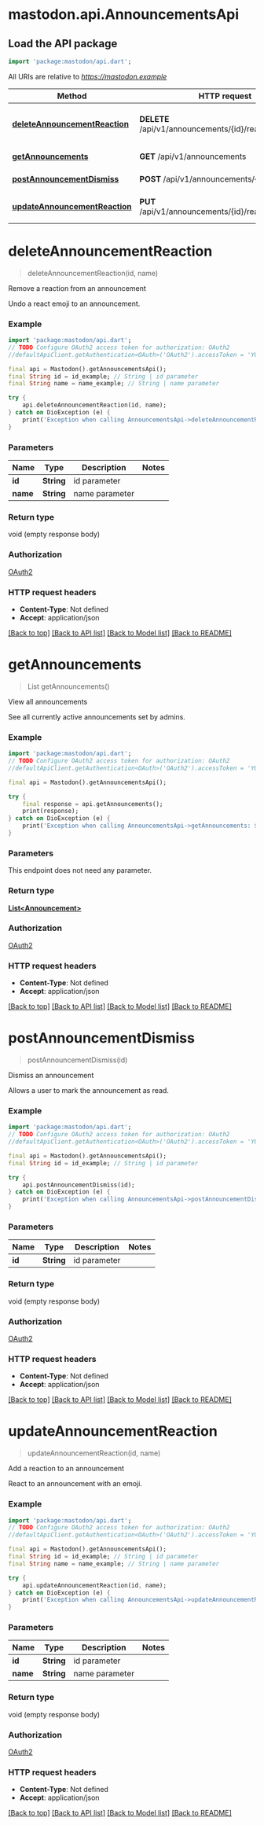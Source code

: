 # mastodon.api.AnnouncementsApi

## Load the API package
```dart
import 'package:mastodon/api.dart';
```

All URIs are relative to *https://mastodon.example*

Method | HTTP request | Description
------------- | ------------- | -------------
[**deleteAnnouncementReaction**](AnnouncementsApi.md#deleteannouncementreaction) | **DELETE** /api/v1/announcements/{id}/reactions/{name} | Remove a reaction from an announcement
[**getAnnouncements**](AnnouncementsApi.md#getannouncements) | **GET** /api/v1/announcements | View all announcements
[**postAnnouncementDismiss**](AnnouncementsApi.md#postannouncementdismiss) | **POST** /api/v1/announcements/{id}/dismiss | Dismiss an announcement
[**updateAnnouncementReaction**](AnnouncementsApi.md#updateannouncementreaction) | **PUT** /api/v1/announcements/{id}/reactions/{name} | Add a reaction to an announcement


# **deleteAnnouncementReaction**
> deleteAnnouncementReaction(id, name)

Remove a reaction from an announcement

Undo a react emoji to an announcement.

### Example
```dart
import 'package:mastodon/api.dart';
// TODO Configure OAuth2 access token for authorization: OAuth2
//defaultApiClient.getAuthentication<OAuth>('OAuth2').accessToken = 'YOUR_ACCESS_TOKEN';

final api = Mastodon().getAnnouncementsApi();
final String id = id_example; // String | id parameter
final String name = name_example; // String | name parameter

try {
    api.deleteAnnouncementReaction(id, name);
} catch on DioException (e) {
    print('Exception when calling AnnouncementsApi->deleteAnnouncementReaction: $e\n');
}
```

### Parameters

Name | Type | Description  | Notes
------------- | ------------- | ------------- | -------------
 **id** | **String**| id parameter | 
 **name** | **String**| name parameter | 

### Return type

void (empty response body)

### Authorization

[OAuth2](../README.md#OAuth2)

### HTTP request headers

 - **Content-Type**: Not defined
 - **Accept**: application/json

[[Back to top]](#) [[Back to API list]](../README.md#documentation-for-api-endpoints) [[Back to Model list]](../README.md#documentation-for-models) [[Back to README]](../README.md)

# **getAnnouncements**
> List<Announcement> getAnnouncements()

View all announcements

See all currently active announcements set by admins.

### Example
```dart
import 'package:mastodon/api.dart';
// TODO Configure OAuth2 access token for authorization: OAuth2
//defaultApiClient.getAuthentication<OAuth>('OAuth2').accessToken = 'YOUR_ACCESS_TOKEN';

final api = Mastodon().getAnnouncementsApi();

try {
    final response = api.getAnnouncements();
    print(response);
} catch on DioException (e) {
    print('Exception when calling AnnouncementsApi->getAnnouncements: $e\n');
}
```

### Parameters
This endpoint does not need any parameter.

### Return type

[**List&lt;Announcement&gt;**](Announcement.md)

### Authorization

[OAuth2](../README.md#OAuth2)

### HTTP request headers

 - **Content-Type**: Not defined
 - **Accept**: application/json

[[Back to top]](#) [[Back to API list]](../README.md#documentation-for-api-endpoints) [[Back to Model list]](../README.md#documentation-for-models) [[Back to README]](../README.md)

# **postAnnouncementDismiss**
> postAnnouncementDismiss(id)

Dismiss an announcement

Allows a user to mark the announcement as read.

### Example
```dart
import 'package:mastodon/api.dart';
// TODO Configure OAuth2 access token for authorization: OAuth2
//defaultApiClient.getAuthentication<OAuth>('OAuth2').accessToken = 'YOUR_ACCESS_TOKEN';

final api = Mastodon().getAnnouncementsApi();
final String id = id_example; // String | id parameter

try {
    api.postAnnouncementDismiss(id);
} catch on DioException (e) {
    print('Exception when calling AnnouncementsApi->postAnnouncementDismiss: $e\n');
}
```

### Parameters

Name | Type | Description  | Notes
------------- | ------------- | ------------- | -------------
 **id** | **String**| id parameter | 

### Return type

void (empty response body)

### Authorization

[OAuth2](../README.md#OAuth2)

### HTTP request headers

 - **Content-Type**: Not defined
 - **Accept**: application/json

[[Back to top]](#) [[Back to API list]](../README.md#documentation-for-api-endpoints) [[Back to Model list]](../README.md#documentation-for-models) [[Back to README]](../README.md)

# **updateAnnouncementReaction**
> updateAnnouncementReaction(id, name)

Add a reaction to an announcement

React to an announcement with an emoji.

### Example
```dart
import 'package:mastodon/api.dart';
// TODO Configure OAuth2 access token for authorization: OAuth2
//defaultApiClient.getAuthentication<OAuth>('OAuth2').accessToken = 'YOUR_ACCESS_TOKEN';

final api = Mastodon().getAnnouncementsApi();
final String id = id_example; // String | id parameter
final String name = name_example; // String | name parameter

try {
    api.updateAnnouncementReaction(id, name);
} catch on DioException (e) {
    print('Exception when calling AnnouncementsApi->updateAnnouncementReaction: $e\n');
}
```

### Parameters

Name | Type | Description  | Notes
------------- | ------------- | ------------- | -------------
 **id** | **String**| id parameter | 
 **name** | **String**| name parameter | 

### Return type

void (empty response body)

### Authorization

[OAuth2](../README.md#OAuth2)

### HTTP request headers

 - **Content-Type**: Not defined
 - **Accept**: application/json

[[Back to top]](#) [[Back to API list]](../README.md#documentation-for-api-endpoints) [[Back to Model list]](../README.md#documentation-for-models) [[Back to README]](../README.md)

